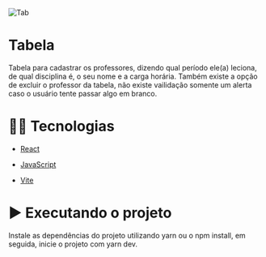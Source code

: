 ![Tab](https://user-images.githubusercontent.com/29473781/146595468-9484e705-d15d-4875-9692-2bdafd895c8b.gif)

# Tabela

Tabela para cadastrar os professores, dizendo qual período ele(a) leciona, de qual disciplina é, o seu nome e a carga horária.
Também existe a opção de excluir o professor da tabela, não existe vailidação somente um alerta caso o usuário tente passar algo em branco.
 
# 👨‍💻 Tecnologias

- [React](https://pt-br.reactjs.org/)
 
- [JavaScript](https://www.javascript.com/)

- [Vite](https://vitejs.dev/)
 
 
# ▶️ Executando o projeto
Instale as dependências do projeto utilizando yarn ou o npm install, em seguida, inicie o projeto com yarn dev.
